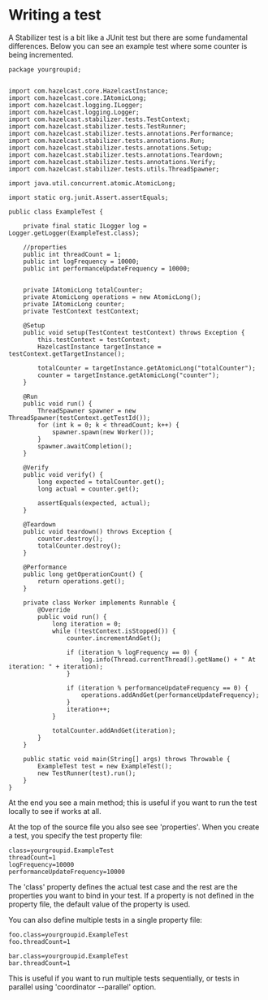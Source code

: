 Writing a test
===========================

A Stabilizer test is a bit like a JUnit test but there are some fundamental differences. Below you can see an example test
where some counter is being incremented.

```
package yourgroupid;


import com.hazelcast.core.HazelcastInstance;
import com.hazelcast.core.IAtomicLong;
import com.hazelcast.logging.ILogger;
import com.hazelcast.logging.Logger;
import com.hazelcast.stabilizer.tests.TestContext;
import com.hazelcast.stabilizer.tests.TestRunner;
import com.hazelcast.stabilizer.tests.annotations.Performance;
import com.hazelcast.stabilizer.tests.annotations.Run;
import com.hazelcast.stabilizer.tests.annotations.Setup;
import com.hazelcast.stabilizer.tests.annotations.Teardown;
import com.hazelcast.stabilizer.tests.annotations.Verify;
import com.hazelcast.stabilizer.tests.utils.ThreadSpawner;

import java.util.concurrent.atomic.AtomicLong;

import static org.junit.Assert.assertEquals;

public class ExampleTest {

    private final static ILogger log = Logger.getLogger(ExampleTest.class);

    //properties
    public int threadCount = 1;
    public int logFrequency = 10000;
    public int performanceUpdateFrequency = 10000;


    private IAtomicLong totalCounter;
    private AtomicLong operations = new AtomicLong();
    private IAtomicLong counter;
    private TestContext testContext;

    @Setup
    public void setup(TestContext testContext) throws Exception {
        this.testContext = testContext;
        HazelcastInstance targetInstance = testContext.getTargetInstance();

        totalCounter = targetInstance.getAtomicLong("totalCounter");
        counter = targetInstance.getAtomicLong("counter");
    }

    @Run
    public void run() {
        ThreadSpawner spawner = new ThreadSpawner(testContext.getTestId());
        for (int k = 0; k < threadCount; k++) {
            spawner.spawn(new Worker());
        }
        spawner.awaitCompletion();
    }

    @Verify
    public void verify() {
        long expected = totalCounter.get();
        long actual = counter.get();

        assertEquals(expected, actual);
    }

    @Teardown
    public void teardown() throws Exception {
        counter.destroy();
        totalCounter.destroy();
    }

    @Performance
    public long getOperationCount() {
        return operations.get();
    }

    private class Worker implements Runnable {
        @Override
        public void run() {
            long iteration = 0;
            while (!testContext.isStopped()) {
                counter.incrementAndGet();

                if (iteration % logFrequency == 0) {
                    log.info(Thread.currentThread().getName() + " At iteration: " + iteration);
                }

                if (iteration % performanceUpdateFrequency == 0) {
                    operations.addAndGet(performanceUpdateFrequency);
                }
                iteration++;
            }

            totalCounter.addAndGet(iteration);
        }
    }

    public static void main(String[] args) throws Throwable {
        ExampleTest test = new ExampleTest();
        new TestRunner(test).run();
    }
}

```

At the end you see a main method; this is useful if you want to run the test locally to see if works at all.

At the top of the source file you also see see 'properties'. When you create a test, you specify the test property file:

```
class=yourgroupid.ExampleTest
threadCount=1
logFrequency=10000
performanceUpdateFrequency=10000
```

The 'class' property defines the actual test case and the rest are the properties you want to bind in your test. If a property is
not defined in the property file, the default value of the property is used.

You can also define multiple tests in a single property file:

```
foo.class=yourgroupid.ExampleTest
foo.threadCount=1

bar.class=yourgroupid.ExampleTest
bar.threadCount=1

```
This is useful if you want to run multiple tests sequentially, or tests in parallel using 'coordinator --parallel' option.
